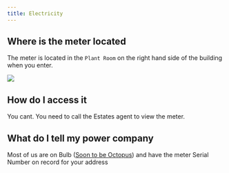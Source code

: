 ```yaml
---
title: Electricity
---
```


## Where is the meter located

The meter is located in the `Plant Room` on the right hand side of the building when you enter.

![](../../../assets/plant-room.JPG)

## How do I access it

You cant. You need to call the Estates agent to view the meter.

## What do I tell my power company

Most of us are on Bulb ([Soon to be Octopus](https://octopus.energy/press/octopus-energy-completes-acquisition-of-bulb/#:~:text=London,%2021st%20December%202022%20-%20The,following%20a%20year%20of%20uncertainty.)) and have the meter Serial Number on record for your address
